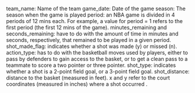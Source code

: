 team_name: Name of the team 
game_date: Date of the game 
season: The season when the game is played 
period: an NBA game is divided in 4 periods of 12 mins each. For example, a value for period = 1 refers to the first period (the first 12 mins of the game).
minutes_remaining and seconds_remaining: have to do with the amount of time in minutes and seconds, respectively, that remained to be played in a given period. 
shot_made_flag: indicates whether a shot was made (y) or missed (n). 
action_type: has to do with the basketball moves used by players, either to pass by defenders to gain access to the basket, or to get a clean pass to a teammate to score a two pointer or three pointer. 
shot_type: indicates whether a shot is a 2-point field goal, or a 3-point field goal. 
shot_distance: distance to the basket (measured in feet).
x and y refer to the court coordinates (measured in inches) where a shot occurred .	